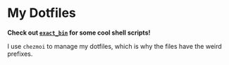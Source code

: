 # My Dotfiles

**Check out [`exact_bin`](https://github.com/georgewitteman/dotfiles/tree/master/exact_bin) for some cool shell scripts!**

I use `chezmoi` to manage my dotfiles, which is why the files have the weird prefixes.
